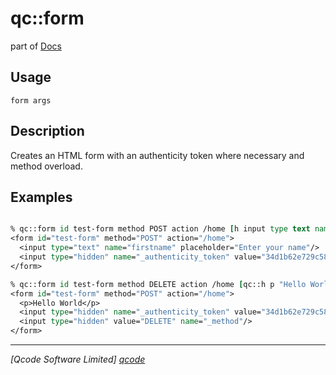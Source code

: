 qc::form
===============

part of [Docs](../index.md)

Usage
-----
`form args`

Description
-----------
Creates an HTML form with an authenticity token where necessary and method overload.

Examples
--------
```tcl

% qc::form id test-form method POST action /home [h input type text name firstname placeholder "Enter your name"]
<form id="test-form" method="POST" action="/home">
  <input type="text" name="firstname" placeholder="Enter your name"/>
  <input type="hidden" name="_authenticity_token" value="34d1b62e729c581a6e239e6b3da73b200c996329"/>
</form>

% qc::form id test-form method DELETE action /home [qc::h p "Hello World"]
<form id="test-form" method="POST" action="/home">
  <p>Hello World</p>
  <input type="hidden" name="_authenticity_token" value="34d1b62e729c581a6e239e6b3da73b200c996329"/>
  <input type="hidden" value="DELETE" name="_method"/>
</form>
```

----------------------------------
*[Qcode Software Limited] [qcode]*

[qcode]: http://www.qcode.co.uk "Qcode Software"